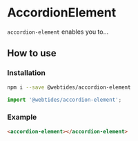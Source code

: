 # AccordionElement

`accordion-element` enables you to...

## How to use

### Installation

```sh
npm i --save @webtides/accordion-element
```

```js
import '@webtides/accordion-element';
```

### Example

```html
<accordion-element></accordion-element>
```
